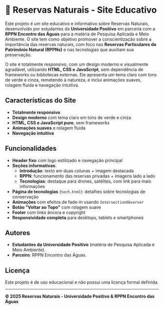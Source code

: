 # 🌿 Reservas Naturais - Site Educativo

Este projeto é um site educativo e informativo sobre Reservas Naturais, desenvolvido por estudantes da **Universidade Positivo** em parceria com a **RPPN Encontro das Águas** para a matéria de Pesquisa Aplicada e Meio Ambiente. O site tem como objetivo promover a conscientização sobre a importância das reservas naturais, com foco nas **Reservas Particulares do Patrimônio Natural (RPPNs)** e nas tecnologias que auxiliam sua preservação.

O site é totalmente responsivo, com um design moderno e visualmente agradável, utilizando **HTML, CSS e JavaScript**, sem dependência de frameworks ou bibliotecas externas. Ele apresenta um tema claro com tons de verde e cinza, remetendo à natureza, e inclui animações suaves, rolagem fluida e navegação intuitiva.

## Características do Site

- **Totalmente responsivo**
- **Design moderno** com tema claro em tons de verde e cinza
- **HTML, CSS e JavaScript puro**, sem frameworks
- **Animações suaves** e rolagem fluida
- **Navegação intuitiva**


## Funcionalidades

- **Header fixo** com logo estilizado e navegação principal
- **Seções informativas**:
  - **Introdução**: texto em duas colunas + imagem destacada
  - **RPPN**: funcionamento das reservas privadas + imagens lado a lado
  - **Tecnologias**: destaque para drones, satélites, com link para mais informações
- **Página de tecnologias** (`tech.html`): detalhes sobre tecnologias de conservação
- **Animações** com efeitos de fade-in usando `IntersectionObserver`
- **Botão "Voltar ao Topo"** com rolagem suave
- **Footer** com links âncora e copyright
- **Responsividade completa** para desktops, tablets e smartphones


## Autores

- **Estudantes da Universidade Positivo** (matéria de Pesquisa Aplicada e Meio Ambiente).
- **Parceiro**: RPPN Encontro das Águas.

## Licença

Este projeto é de uso educacional e não possui uma licença formal definida.


---

**© 2025 Reservas Naturais - Universidade Positivo & RPPN Encontro das Águas**
  
